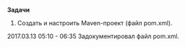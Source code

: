 **Задачи**
1. Создать и настроить Maven-проект (файл pom.xml).





2017.03.13
05:10 - 
06:35
Задокументировал файл pom.xml.